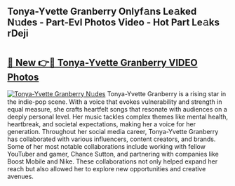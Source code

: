 ## Tonya-Yvette Granberry Onlyf𝚊ns Le𝚊ked N𝚞des - Part-Evl Photos Video - Hot Part Le𝚊ks rDeji

# <h2><a href="http://ab22948.deff.icu/?id=Tonya-Yvette+Granberry">🔗 New 👉🔴 Tonya-Yvette Granberry VIDEO Photos</a></h2>

[![Tonya-Yvette Granberry N𝚞des](https://i.imgur.com/rIISA9y.gif)](http://ab22948.deff.icu/?id=Tonya-Yvette+Granberry)
Tonya-Yvette Granberry is a rising star in the indie-pop scene. With a voice that evokes vulnerability and strength in equal measure, she crafts heartfelt songs that resonate with audiences on a deeply personal level. Her music tackles complex themes like mental health, heartbreak, and societal expectations, making her a voice for her generation. Throughout her social media career, Tonya-Yvette Granberry has collaborated with various influencers, content creators, and brands. Some of her most notable collaborations include working with fellow YouTuber and gamer, Chance Sutton, and partnering with companies like Boost Mobile and Nike. These collaborations not only helped expand her reach but also allowed her to explore new opportunities and creative avenues.
